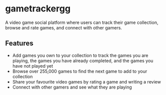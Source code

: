 # gametrackergg
A video game social platform where users can track their game collection, browse and rate games, and connect with other gamers.

## Features
- Add games you own to your collection to track the games you are playing, the games you have already completed, and the games you have not played yet
- Browse over 255,000 games to find the next game to add to your collection
- Share your favourite video games by rating a game and writing a review
- Connect with other gamers and see what they are playing
